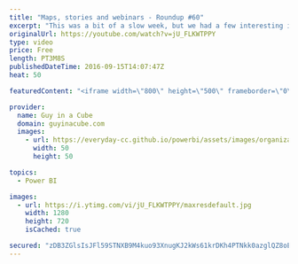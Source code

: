 ```yaml
---
title: "Maps, stories and webinars - Roundup #60"
excerpt: "This was a bit of a slow week, but we had a few interesting items. David Eldersveld talks about TopoJSON maps and Power BI. Marco Russo had some Q&A follow up to his #24HOP session. I also talked about the Data Stories Gallery and the Power BI Webinars. Lastly, we had some news about Power BI Auditing."
originalUrl: https://youtube.com/watch?v=jU_FLKWTPPY
type: video
price: Free
length: PT3M8S
publishedDateTime: 2016-09-15T14:07:47Z
heat: 50

featuredContent: "<iframe width=\"800\" height=\"500\" frameborder=\"0\" src=\"https://www.youtube.com/embed/jU_FLKWTPPY\" allow=\"accelerometer; autoplay; encrypted-media; gyroscope; picture-in-picture\" allowfullscreen></iframe>"

provider:
  name: Guy in a Cube
  domain: guyinacube.com
  images:
    - url: https://everyday-cc.github.io/powerbi/assets/images/organizations/guyinacube.com-50x50.jpg
      width: 50
      height: 50

topics:
  - Power BI

images:
  - url: https://i.ytimg.com/vi/jU_FLKWTPPY/maxresdefault.jpg
    width: 1280
    height: 720
    isCached: true

secured: "zDB3ZGlsIsJFl59STNXB9M4kuo93XnugKJ2kWs61krDKh4PTNkk0azglQZ8oExymtbCsTmH9kyYFLR3qkrN/C0PiyIN7sjn/GirRTyGhNaZRND9tOiS+lgxvc/P1W3Mi81on9BoneFunXdxO1cbJzI6uKlPtXt6tjvDyBHV7DCAAXOCbehWQHgcTq3xc0mrOwbHeG9Qnk8sWXU5aTyZ1jiARtCtrcijncTWhtewllc1qcfnLGGqReaaDB09Yva3vEnHXEA+ufb/azCSbxYdoJT1aUFEvoljqLfl2FSN/kEGhGhvhHtX1Q8jn7wpr5fqAl8JD43oGdKt6z878WIKyzX/oeSqUhrMg26choXdZTe2fJNohmd8sNxPqx+2NGvHAwWheGhxmnim/Fq/qSBSMBiqxW5M/l3ABWosFjUzQgP4=;QM0bMZU7l1xjmE4KXMFfGw=="
---
```


